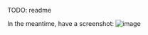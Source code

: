 TODO: readme

In the meantime, have a screenshot:
![image](https://github.com/ExoLightFR/DCS_AB_detent_editor/assets/40464519/b3137967-4180-4916-90b4-730fa0ab9eb4)

